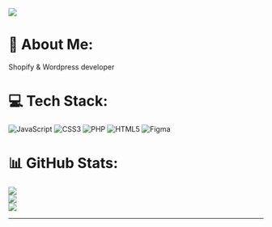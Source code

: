 [![](https://visitcount.itsvg.in/api?id=softdev66&icon=0&color=0)](https://visitcount.itsvg.in)

# 💫 About Me:
Shopify & Wordpress developer


# 💻 Tech Stack:
![JavaScript](https://img.shields.io/badge/javascript-%23323330.svg?style=flat&logo=javascript&logoColor=%23F7DF1E) ![CSS3](https://img.shields.io/badge/css3-%231572B6.svg?style=flat&logo=css3&logoColor=white) ![PHP](https://img.shields.io/badge/php-%23777BB4.svg?style=flat&logo=php&logoColor=white) ![HTML5](https://img.shields.io/badge/html5-%23E34F26.svg?style=flat&logo=html5&logoColor=white) 	![Figma](https://img.shields.io/badge/figma-%23F24E1E.svg?style=flat&logo=figma&logoColor=white)
# 📊 GitHub Stats:
![](https://github-readme-stats.vercel.app/api?username=softdev66&theme=gruvbox&hide_border=false&include_all_commits=true&count_private=true)<br/>
![](https://github-readme-streak-stats.herokuapp.com/?user=softdev66&theme=gruvbox&hide_border=false)<br/>
![](https://github-readme-stats.vercel.app/api/top-langs/?username=softdev66&theme=gruvbox&hide_border=false&include_all_commits=true&count_private=true&layout=compact)

---

